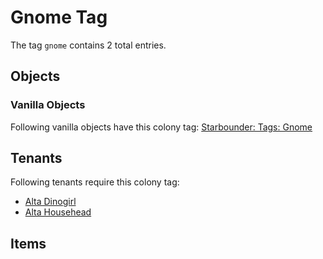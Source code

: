 # Gnome Tag

The tag `gnome` contains 2 total entries.

## Objects

### Vanilla Objects

Following vanilla objects have this colony tag: [Starbounder: Tags: Gnome](https://starbounder.org/Tag:Gnome)

## Tenants

Following tenants require this colony tag:

- [Alta Dinogirl](https://ceterai.github.io/MyEnternia/Wiki/AltaDinogirl)
- [Alta Househead](https://ceterai.github.io/MyEnternia/Wiki/AltaHousehead)

## Items

